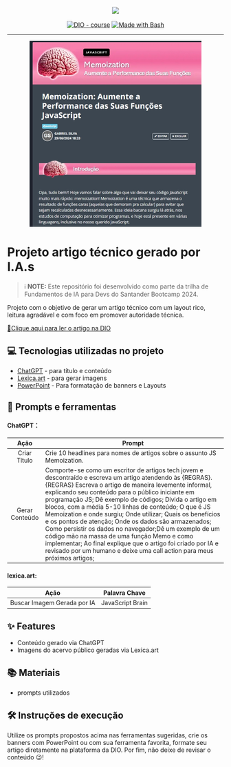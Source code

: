 <p align="center">
    <img width="100" src=".github/assets/banner.png">
</p>

<p align="center">
<a href="https://dio.me/"><img src="https://img.shields.io/badge/DIO-Course-28DA77?logo=youtube" alt="DIO - course"></a>
<a href="https://www.gnu.org/software/bash/" title="Go to Bash homepage"><img src="https://img.shields.io/badge/Prompt-Project-blue?logo=gnu-bash&amp;logoColor=white" alt="Made with Bash"></a></p>

-------

<p align="center">
  <img 
    src="./assets/preview.jpeg"
    width="400"  
  />
</p>

# Projeto artigo técnico gerado por I.A.s

 > ℹ️ **NOTE:** Este repositório foi desenvolvido como parte da trilha de Fundamentos de IA para Devs do Santander Bootcamp 2024.

Projeto com o objetivo de gerar um artigo técnico com um layout rico, leitura agradável e com foco em promover autoridade técnica.

<a href="https://web.dio.me/articles/memoization-aumente-a-performance-das-suas-funcoes-javascript"> 📕Clique aqui para ler o artigo na DIO</a>

## 💻 Tecnologias utilizadas no projeto

- [ChatGPT](https://chat.openai.com/) - para título e conteúdo
- [Lexica.art](https://lexica.art/) - para gerar imagens
- [PowerPoint](https://www.microsoft.com/en/microsoft-365/powerpoint) - Para formatação de banners e Layouts

## 📄 Prompts e ferramentas


#### ChatGPT：

| Ação | Prompt |
| :--: | ------ |
|  Criar Título  | Crie 10 headlines para nomes de artigos sobre o assunto JS Memoization. |
| Gerar Conteúdo | Comporte-se como um escritor de artigos tech jovem e descontraído e escreva um artigo atendendo às {REGRAS}. {REGRAS} Escreva o artigo de maneira levemente informal, explicando seu conteúdo para o público iniciante em programação JS; Dê exemplo de códigos; Divida o artigo em blocos, com a média 5-10 linhas de conteúdo; O que é JS Memoization e onde surgiu; Onde utilizar; Quais os benefícios e os pontos de atenção; Onde os dados são armazenados; Como persistir os dados no navegador;Dê um exemplo de um código mão na massa de uma função Memo e como implementar; Ao final explique que o artigo foi criado por IA e revisado por um humano e deixe uma call action para meus próximos artigos; |

#### lexica.art:

| Ação | Palavra Chave |
| :--: | ------------- |
| Buscar Imagem Gerada por IA | JavaScript Brain |

## ✨ Features

- Conteúdo gerado via ChatGPT
- Imagens do acervo público geradas via Lexica.art

## 📚 Materiais

- prompts utilizados

## 🛠️ Instruções de execução

Utilize os prompts propostos acima nas ferramentas sugeridas, crie os banners com PowerPoint ou com sua ferramenta favorita, formate seu artigo diretamente na plataforma da DIO. Por fim, não deixe de revisar o conteúdo 😉!